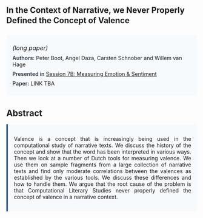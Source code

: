
<style>    
    h2 {
        margin-top: 0;
        margin-bottom: 1.5rem;
        line-height: 1.3;
    }
    
    h3 {
        margin-top: 2rem;
        margin-bottom: 1rem;
        font-size: 1.4rem;
        font-weight:bold;
    }
    
    .metadata {
        background-color: #f7fafc;
        padding: 1rem;
        border-radius: 6px;
        margin-bottom: 2rem;
    }
    
    .metadata p {
        margin: 0.5rem 0;
    }
    
    .abstract {
        text-align: justify;
        padding: 1rem;
        background-color: #f7fafc;
        border-left: 4px solid #2c5282;
        border-radius: 0 6px 6px 0;
    }
    
    strong {
        color: #2d3748;
        font-weight: 600;
    }
</style>
<main role="main">
<h2>In the Context of Narrative, we Never Properly Defined the Concept of Valence</h2>

<section class="metadata">
<p style='font-size:1rem'><i>(long paper)</i></p>
<p><strong>Authors:</strong> Peter Boot, Angel Daza, Carsten Schnober and Willem van Hage</p>
<p><strong>Presented in</strong> <a href="/programme/#session7B">Session 7B: Measuring Emotion & Sentiment</a></p>
<p><strong>Paper:</strong> LINK TBA</p>
</section>

<section>
<h3>Abstract</h3>
<div class="abstract">
<p>Valence is a concept that is increasingly being used in the computational study of narrative texts. We discuss the history of the concept and show that the word has been interpreted in various ways. Then we look at a number of Dutch tools for measuring valence. We use them on sample fragments from a large collection of narrative texts and find only moderate correlations between the valences as established by the various tools. We discuss these differences and how to handle them. We argue that the root cause of the problem is that Computational Literary Studies never properly defined the concept of valence in a narrative context.</p>
</div>
</section>
</main>